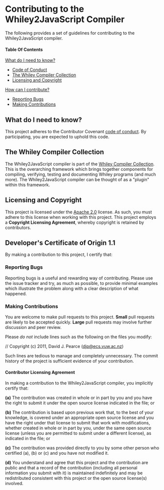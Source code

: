# Contributing to the Whiley2JavaScript Compiler

The following provides a set of guidelines for contributing to the Whiley2JavaScript compiler.

#### Table Of Contents

[What do I need to know?](#what-do-I-need-to-known)
   * [Code of Conduct](#code-of-conduct)
   * [The Whiley Compiler Collection](#the-whiley-compiler-collection)
   * [Licensing and Copyright](#licensing-and-copyright)
   
[How can I contribute?](#how-can-i-contribute)
  * [Reporting Bugs](#reporting-bugs)
  * [Making Contributions](#making-contributions)

## What do I need to know?

This project adheres to the Contributor Covenant [code of conduct](CODE_OF_CONDUCT.md).
By participating, you are expected to uphold this code.

## The Whiley Compiler Collection

The Whiley2JavaScript compiler is part of the
[Whiley Compiler Collection](https://github.com/Whiley/WhileyCompilerCollection).
This is the overarching framework which brings together components for
compiling, verifying, testing and documenting Whiley programs (and
much more).  The Whiley2JavaScript compiler can be thought of as a
"plugin" within this framework.

## Licensing and Copyright

This project is licensed under the
[Apache 2.0](http://www.apache.org/licenses/LICENSE-2.0) license.  As
such, you must adhere to this license when working with this project.
This project employs a **Copyright Licensing Agreement**, whereby
copyright is retained by contributors.

## Developer's Certificate of Origin 1.1

By making a contribution to this project, I certify that:



### Reporting Bugs

Reporting bugs is a useful and rewarding way of contributing.  Please
use the issue tracker and try, as much as possible, to provide minimal
examples which illustrate the problem along with a clear description
of what happened.

### Making Contributions

You are welcome to make pull requests to this project.  **Small** pull
requests are likely to be accepted quickly.  **Large** pull requests may
involve further discussion and peer review.

Please *do not* include lines such as the following on the files you
modify:

// Copyright (c) 2011, David J. Pearce (djp@ecs.vuw.ac.nz)

Such lines are tedious to manage and completely unnecessary.  The
commit history of the project is sufficient evidence of your
contribution.

#### Contributor Licensing Agreement

In making a contribution to the Whiley2JavaScript compiler, you
implicitly certify that:

**(a)** The contribution was created in whole or in part by you and you
    have the right to submit it under the open source license
    indicated in the file; or

**(b)** The contribution is based upon previous work that, to the best
    of your knowledge, is covered under an appropriate open source
    license and you have the right under that license to submit that
    work with modifications, whether created in whole or in part
    by you, under the same open source license (unless you are
    permitted to submit under a different license), as indicated
    in the file; or

**(c)** The contribution was provided directly to you by some other
    person who certified (a), (b) or (c) and you have not modified
    it.

**(d)** You understand and agree that this project and the
    contribution are public and that a record of the contribution
    (including all personal information you submit with it) is
    maintained indefinitely and may be redistributed consistent with
    this project or the open source license(s) involved.



